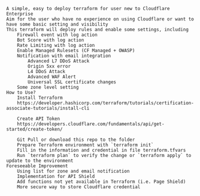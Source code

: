 	A simple, easy to deploy terraform for user new to Cloudflare Enterprise
	Aim for the user who have no experience on using Cloudflare or want to have some basic setting and visibility
	This terraform will deploy rules and enable some settings, including
		Firewall event with log action
		Bot Score with log action
		Rate Limiting with log action
		Enable Managed Rulesets (CF Managed + OWASP)
		Notification with email integration
			Advanced L7 DDoS Attack
			Origin 5xx error
			L4 DDoS Attack
			Advanced WAF Alert
			Universal SSL certificate changes
		Some zone level setting
	How to Use?
		Install Terraform
        https://developer.hashicorp.com/terraform/tutorials/certification-associate-tutorials/install-cli
		
        Create API Token
        https://developers.cloudflare.com/fundamentals/api/get-started/create-token/
		
        Git Pull or download this repo to the folder
		Prepare Terraform environment with `terraform init`
		Fill in the information and credential in file terraform.tfvars
		Run `terraform plan` to verify the change or `terraform apply` to update to the environment
	Foreseeable Improvement
		Using list for zone and email notification
		Implementation for API Shield
		Add functions not yet available in Terraform (i.e. Page Shield)
		More secure way to store Cloudflare credential

